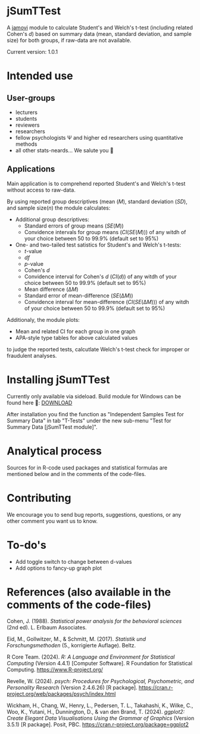 # jSumTTest

A [jamovi](https://www.jamovi.org/) module to calculate Student's and Welch's t-test (including related Cohen's *d*) based on summary data (mean, standard deviation, and sample size) for both groups, if raw-data are not available.

Current version: 1.0.1

# Intended use

## User-groups

+ lecturers
+ students
+ reviewers
+ researchers
+ fellow psychologists &Psi; and higher ed researchers using quantitative methods
+ all other stats-neards... We salute you :vulcan_salute:

## Applications

Main application is to comprehend reported Student's and Welch's t-test without access to raw-data.

By using reported group descriptives (mean (*M*), standard deviation (*SD*), and sample size(*n*) the module calculates:

+ Additional group descriptives:
  + Standard errors of group means (*SE*(*M*))
  + Convidence intervals for group means (*CI*(*SE*(*M*))) of any witdh of your choice between 50 to 99.9% (default set to 95%)
+ One- and two-tailed test satistics for Student's and Welch's t-tests:
  + *t*-value
  + *df*
  + *p*-value
  + Cohen's *d*
  + Convidence interval for Cohen's *d* (*CI*(*d*)) of any witdh of your choice between 50 to 99.9% (default set to 95%)
  + Mean difference (&Delta;*M*)
  + Standard error of mean-difference (*SE*(&Delta;*M*))
  + Convidence interval for mean-difference (*CI*(*SE*(&Delta;*M*))) of any witdh of your choice between 50 to 99.9% (default set to 95%)
  
Additionaly, the module plots:
+ Mean and related CI for each group in one graph
+ APA-style type tables for above calculated values




 to judge the reported tests, calcutlate Welch's t-test check for improper or fraudulent analyses.

# Installing jSumTTest

Currently only available via sideload. Build module for Windows can be found here :file_folder:: [DOWNLOAD](jSumTTest_1.0.1.jmo)

After installation you find the function as "Independent Samples Test for Summary Data" in tab "T-Tests" under the new sub-menu "Test for Summary Data [jSumTTest module]".

# Analytical process

Sources for in R-code used packages and statistical formulas are mentioned below and in the comments of the code-files.

# Contributing

We encourage you to send bug reports, suggestions, questions, or any other comment you want us to know.

# To-do's

+ Add toggle switch to change between d-values
+ Add options to fancy-up graph plot

# References (also available in the comments of the code-files)

Cohen, J. (1988). *Statistical power analysis for the behavioral sciences* (2nd ed). L. Erlbaum Associates.

Eid, M., Gollwitzer, M., & Schmitt, M. (2017). *Statistik und Forschungsmethoden* (5., korrigierte Auflage). Beltz.

R Core Team. (2024). *R: A Language and Environment for Statistical Computing* (Version 4.4.1) [Computer Software]. R Foundation for Statistical Computing. https://www.R-project.org/

Revelle, W. (2024). *psych: Procedures for Psychological, Psychometric, and Personality Research* (Version 2.4.6.26) [R package]. https://cran.r-project.org/web/packages/psych/index.html

Wickham, H., Chang, W., Henry, L., Pedersen, T. L., Takahashi, K., Wilke, C., Woo, K., Yutani, H., Dunnington, D., & van den Brand, T. (2024). *ggplot2: Create Elegant Data Visualisations Using the Grammar of Graphics* (Version 3.5.1) [R package]. Posit, PBC. https://cran.r-project.org/package=ggplot2